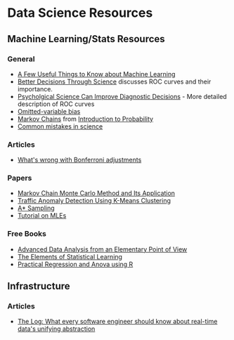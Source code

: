 # Data Science Resources

## Machine Learning/Stats Resources

### General
  - [A Few Useful Things to Know about Machine Learning](https://homes.cs.washington.edu/~pedrod/papers/cacm12.pdf)
  - [Better Decisions Through Science](http://www.psychologicalscience.org/pdf/pspi/sciam.pdf) discusses ROC curves and their importance.
  - [Psycholgical Science Can Improve Diagnostic Decisions](http://www.psychologicalscience.org/journals/pspi/pdf/pspi001.pdf) - More detailed description of ROC curves
  - [Omitted-variable bias](https://en.wikipedia.org/wiki/Omitted-variable_bias)
  - [Markov Chains](http://www.dartmouth.edu/~chance/teaching_aids/books_articles/probability_book/Chapter11.pdf) from [Introduction to Probability](http://www.dartmouth.edu/~chance/teaching_aids/books_articles/probability_book/book.html)
  - [Common mistakes in science](http://www.nature.com/news/how-scientists-fool-themselves-and-how-they-can-stop-1.18517)

### Articles
  - [What's wrong with Bonferroni adjustments](http://www.ncbi.nlm.nih.gov/pmc/articles/PMC1112991/)

### Papers
  - [Markov Chain Monte Carlo Method and Its Application](http://ecovision.mit.edu/~sai/12S990/mcmctutorial.pdf)
  - [Traffic Anomaly Detection Using K-Means Clustering](http://www.net.in.tum.de/fileadmin/TUM/members/muenz/documents/muenz07k-means.pdf)
  - [A\* Sampling](http://papers.nips.cc/paper/5449-a-sampling.pdf)
  - [Tutorial on MLEs](http://times.cs.uiuc.edu/course/410/note/mle.pdf)

### Free Books
  - [Advanced Data Analysis from an Elementary Point of View](http://www.stat.cmu.edu/~cshalizi/ADAfaEPoV/)
  - [The Elements of Statistical Learning](http://statweb.stanford.edu/~tibs/ElemStatLearn/)
  - [Practical Regression and Anova using R](http://www.ats.ucla.edu/stat/r/sk/books_pra.htm)

## Infrastructure

### Articles
  - [The Log: What every software engineer should know about real-time data's unifying abstraction](https://engineering.linkedin.com/distributed-systems/log-what-every-software-engineer-should-know-about-real-time-datas-unifying)
